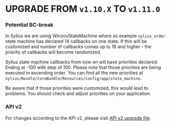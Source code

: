 # UPGRADE FROM `v1.10.X` TO `v1.11.0`

### Potential BC-break

In Sylius we are using WinzouStateMachine where as example `sylius_order` state machine has declared 14 callbacks on one state.
If this will be customized and number of callbacks comes up to 16 and higher - the priority of callbacks will become randomized.

Sylius state machine callbacks from now on will have priorities declared. Ending at -100 with step of 100.
Please note that those priorities are being executed in ascending order. You can find all the new priorities at
`Sylius/Bundle/CoreBundle/Resources/config/app/state_machine`.

Be aware that if those priorities were customized, this would lead to problems. 
You should check and adjust priorities on your application.

### API v2

For changes according to the API v2, please visit [API v2 upgrade file](UPGRADE-API-1.11.md).
